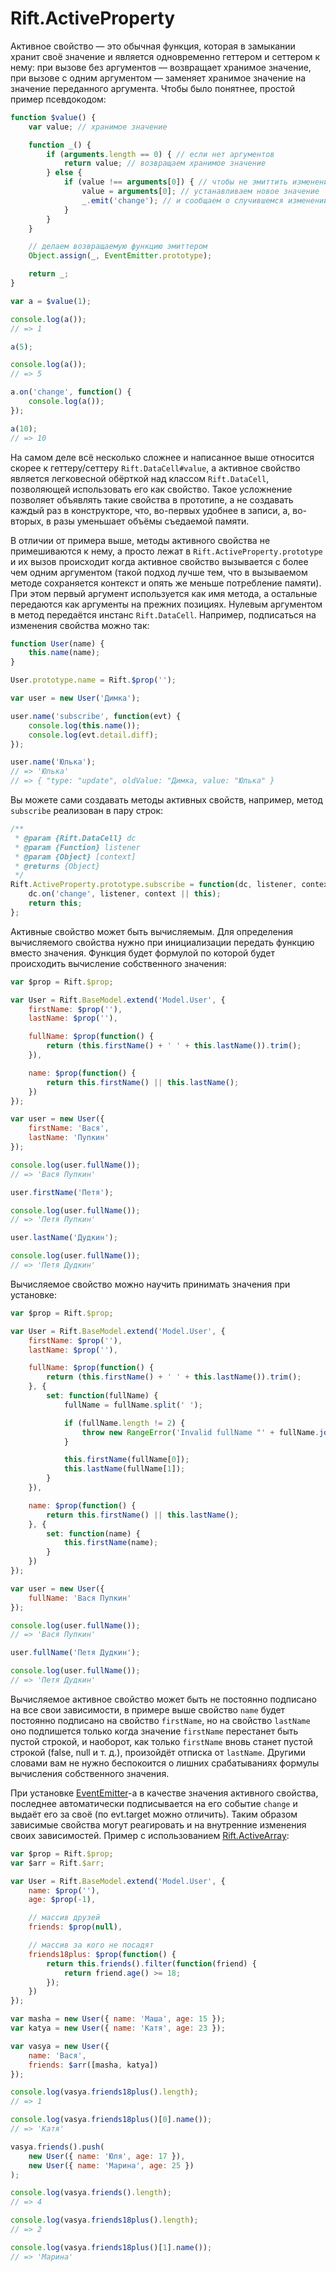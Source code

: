 # Rift.ActiveProperty

Активное свойство — это обычная функция, которая в замыкании хранит своё значение и является одновременно геттером и сеттером к нему: при вызове без аргументов — возвращает хранимое значение, при вызове с одним аргументом — заменяет хранимое значение на значение переданного аргумента. Чтобы было понятнее, простой пример псевдокодом:
```js
function $value() {
	var value; // хранимое значение

	function _() {
		if (arguments.length == 0) { // если нет аргументов
			return value; // возвращаем хранимое значение
		} else {
			if (value !== arguments[0]) { // чтобы не эмиттить изменение лишний раз, когда на самом деле ничего не изменилось
				value = arguments[0]; // устанавливаем новое значение
				_.emit('change'); // и сообщаем о случившемся изменении
			}
		}
	}

	// делаем возвращаемую функцию эмиттером
	Object.assign(_, EventEmitter.prototype);

	return _;
}

var a = $value(1);

console.log(a());
// => 1

a(5);

console.log(a());
// => 5

a.on('change', function() {
	console.log(a());
});

a(10);
// => 10
```

На самом деле всё несколько сложнее и написанное выше относится скорее к геттеру/сеттеру `Rift.DataCell#value`, а активное свойство является легковесной обёрткой над классом `Rift.DataCell`, позволяющей использовать его как свойство. Такое усложнение позволяет объявлять такие свойства в прототипе, а не создавать каждый раз в конструкторе, что, во-первых удобнее в записи, а, во-вторых, в разы уменьшает объёмы съедаемой памяти.

В отличии от примера выше, методы активного свойства не примешиваются к нему, а просто лежат в `Rift.ActiveProperty.prototype` и их вызов происходит когда активное свойство вызывается с более чем одним аргументом (такой подход лучше тем, что в вызываемом методе сохраняется контекст и опять же меньше потребление памяти). При этом первый аргумент используется как имя метода, а остальные передаются как аргументы на прежних позициях. Нулевым аргументом в метод передаётся инстанс `Rift.DataCell`. Например, подписаться на изменения свойства можно так:
```js
function User(name) {
	this.name(name);
}

User.prototype.name = Rift.$prop('');

var user = new User('Димка');

user.name('subscribe', function(evt) {
	console.log(this.name());
	console.log(evt.detail.diff);
});

user.name('Юлька');
// => 'Юлька'
// => { "type: "update", oldValue: "Димка, value: "Юлька" }
```

Вы можете сами создавать методы активных свойств, например, метод `subscribe` реализован в пару строк:
```js
/**
 * @param {Rift.DataCell} dc
 * @param {Function} listener
 * @param {Object} [context]
 * @returns {Object}
 */
Rift.ActiveProperty.prototype.subscribe = function(dc, listener, context) {
	dc.on('change', listener, context || this);
	return this;
};
```

Активные свойство может быть вычисляемым. Для определения вычисляемого свойства нужно при инициализации передать функцию вместо значения. Функция будет формулой по которой будет происходить вычисление собственного значения:
```js
var $prop = Rift.$prop;

var User = Rift.BaseModel.extend('Model.User', {
	firstName: $prop(''),
	lastName: $prop(''),

	fullName: $prop(function() {
		return (this.firstName() + ' ' + this.lastName()).trim();
	}),

	name: $prop(function() {
		return this.firstName() || this.lastName();
	})
});

var user = new User({
	firstName: 'Вася',
	lastName: 'Пупкин'
});

console.log(user.fullName());
// => 'Вася Пупкин'

user.firstName('Петя');

console.log(user.fullName());
// => 'Петя Пупкин'

user.lastName('Дудкин');

console.log(user.fullName());
// => 'Петя Дудкин'
```

Вычисляемое свойство можно научить принимать значения при установке:
```js
var $prop = Rift.$prop;

var User = Rift.BaseModel.extend('Model.User', {
	firstName: $prop(''),
	lastName: $prop(''),

	fullName: $prop(function() {
		return (this.firstName() + ' ' + this.lastName()).trim();
	}, {
		set: function(fullName) {
			fullName = fullName.split(' ');

			if (fullName.length != 2) {
				throw new RangeError('Invalid fullName "' + fullName.join(' ') + '"');
			}

			this.firstName(fullName[0]);
			this.lastName(fullName[1]);
		}
	}),

	name: $prop(function() {
		return this.firstName() || this.lastName();
	}, {
		set: function(name) {
			this.firstName(name);
		}
	})
});

var user = new User({
	fullName: 'Вася Пупкин'
});

console.log(user.fullName());
// => 'Вася Пупкин'

user.fullName('Петя Дудкин');

console.log(user.fullName());
// => 'Петя Дудкин'
```

Вычисляемое активное свойство может быть не постоянно подписано на все свои зависимости, в примере выше свойство `name` будет постоянно подписано на свойство `firstName`, но на свойство `lastName` оно подпишется только когда значение `firstName` перестанет быть пустой строкой, и наоборот, как только `firstName` вновь станет пустой строкой (false, null и т. д.), произойдёт отписка от `lastName`. Другими словами вам не нужно беспокоится о лишних срабатываниях формулы вычисления собственного значения.

При установке [EventEmitter](https://github.com/2gis/RiftJS/blob/master/docs/EventEmitter.ru.md)-а в качестве значения активного свойства, последнее автоматически подписывается на его событие `change` и выдаёт его за своё (по evt.target можно отличить). Таким образом зависимые свойства могут реагировать и на внутренние изменения своих зависимостей. Пример с использованием [Rift.ActiveArray](https://github.com/2gis/RiftJS/blob/master/docs/ActiveArray.ru.md):

```js
var $prop = Rift.$prop;
var $arr = Rift.$arr;

var User = Rift.BaseModel.extend('Model.User', {
	name: $prop(''),
	age: $prop(-1),

	// массив друзей
	friends: $prop(null),

	// массив за кого не посадят
	friends18plus: $prop(function() {
		return this.friends().filter(function(friend) {
			return friend.age() >= 18;
		});
	})
});

var masha = new User({ name: 'Маша', age: 15 });
var katya = new User({ name: 'Катя', age: 23 });

var vasya = new User({
	name: 'Вася',
	friends: $arr([masha, katya])
});

console.log(vasya.friends18plus().length);
// => 1

console.log(vasya.friends18plus()[0].name());
// => 'Катя'

vasya.friends().push(
	new User({ name: 'Юля', age: 17 }),
	new User({ name: 'Марина', age: 25 })
);

console.log(vasya.friends().length);
// => 4

console.log(vasya.friends18plus().length);
// => 2

console.log(vasya.friends18plus()[1].name());
// => 'Марина'
```
